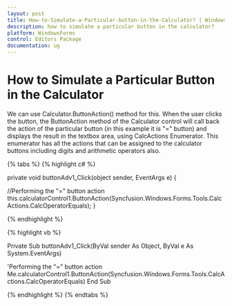 ```yaml
---
layout: post
title: How-to-Simulate-a-Particular-button-in-the-Calculator? | WindowsForms | Syncfusion
description: how to simulate a particular button in the calculator?
platform: WindowsForms
control: Editors Package
documentation: ug
---
```


# How to Simulate a Particular Button in the Calculator

We can use Calculator.ButtonAction() method for this. When the user clicks the button, the ButtonAction method of the Calculator control will call back the action of the particular button (in this example it is "=" button) and displays the result in the textbox area, using CalcActions Enumerator. This enumerator has all the actions that can be assigned to the calculator buttons including digits and arithmetic operators also.

{% tabs %}
{% highlight c# %}

private void buttonAdv1_Click(object sender, EventArgs e)
{

//Performing the "=" button action
this.calculatorControl1.ButtonAction(Syncfusion.Windows.Forms.Tools.CalcActions.CalcOperatorEquals);
}

{% endhighlight %}

{% highlight vb %}

Private Sub buttonAdv1_Click(ByVal sender As Object, ByVal e As System.EventArgs) 

'Performing the "=" button action
Me.calculatorControl1.ButtonAction(Syncfusion.Windows.Forms.Tools.CalcActions.CalcOperatorEquals) 
End Sub

{% endhighlight %}
{% endtabs %}

